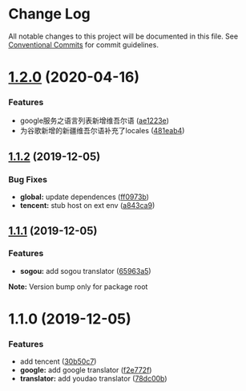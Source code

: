 # Change Log

All notable changes to this project will be documented in this file.
See [Conventional Commits](https://conventionalcommits.org) for commit guidelines.

# [1.2.0](https://github.com/OpenTranslate/OpenTranslate/compare/v1.1.2...v1.2.0) (2020-04-16)


### Features

* google服务之语言列表新增维吾尔语 ([ae1223e](https://github.com/OpenTranslate/OpenTranslate/commit/ae1223e))
* 为谷歌新增的新疆维吾尔语补充了locales ([481eab4](https://github.com/OpenTranslate/OpenTranslate/commit/481eab4))





## [1.1.2](https://github.com/OpenTranslate/OpenTranslate/compare/v1.1.1...v1.1.2) (2019-12-05)


### Bug Fixes

* **global:** update dependences ([ff0973b](https://github.com/OpenTranslate/OpenTranslate/commit/ff0973b))
* **tencent:** stub host on ext env ([a843ca9](https://github.com/OpenTranslate/OpenTranslate/commit/a843ca9))





## [1.1.1](https://github.com/OpenTranslate/OpenTranslate/compare/v1.1.0...v1.1.1) (2019-12-05)


### Features

* **sogou:** add sogou translator ([65963a5](https://github.com/OpenTranslate/OpenTranslate/commit/65963a5))







**Note:** Version bump only for package root





# 1.1.0 (2019-12-05)


### Features

* add tencent ([30b50c7](https://github.com/OpenTranslate/OpenTranslate/commit/30b50c7))
* **google:** add google translator ([f2e772f](https://github.com/OpenTranslate/OpenTranslate/commit/f2e772f))
* **translator:** add youdao translator ([78dc00b](https://github.com/OpenTranslate/OpenTranslate/commit/78dc00b))
